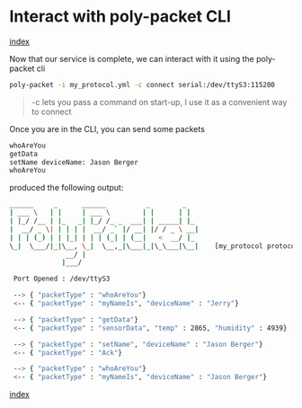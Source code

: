 # Interact with poly-packet CLI 
[index](../README.md)


Now that our service is complete, we can interact with it using the poly-packet cli

```bash
poly-packet -i my_protocol.yml -c connect serial:/dev/ttyS3:115200
```
> -c lets you pass a command on start-up, I use it as a convenient way to connect 

Once you are in the CLI, you can send some packets 

```bash
whoAreYou
getData
setName deviceName: Jason Berger
whoAreYou
```

produced the following output:

```bash
______     _      ______          _        _   
| ___ \   | |     | ___ \        | |      | |  
| |_/ /__ | |_   _| |_/ /_ _  ___| | _____| |_ 
|  __/ _ \| | | | |  __/ _` |/ __| |/ / _ \ __|
| | | (_) | | |_| | | | (_| | (__|   <  __/ |_ 
\_|  \___/|_|\__, \_|  \__,_|\___|_|\_\___|\__|    [my_protocol protocol]
              __/ |                            
             |___/                             

 Port Opened : /dev/ttyS3

 --> { "packetType" : "whoAreYou"}
 <-- { "packetType" : "myNameIs", "deviceName" : "Jerry"}

 --> { "packetType" : "getData"}
 <-- { "packetType" : "sensorData", "temp" : 2865, "humidity" : 4939}

 --> { "packetType" : "setName", "deviceName" : "Jason Berger"}
 <-- { "packetType" : "Ack"}

 --> { "packetType" : "whoAreYou"}
 <-- { "packetType" : "myNameIs", "deviceName" : "Jason Berger"}
```


[index](../README.md)


